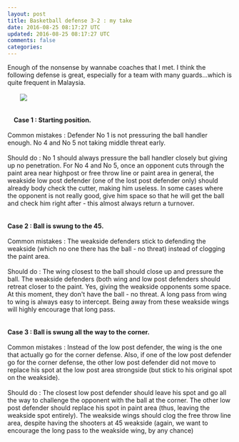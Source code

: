 ```yaml
---           
layout: post
title: Basketball defense 3-2 : my take
date: 2016-08-25 08:17:27 UTC
updated: 2016-08-25 08:17:27 UTC
comments: false
categories: 
---
```


<div class="separator" style="clear: both; text-align: left;">Enough of the nonsense by wannabe coaches that I met. I think the following defense is great, especially for a team with many guards...which is quite frequent in Malaysia.</div><br /><a href="https://3.bp.blogspot.com/-zpv06Sw18qM/V76hrTC2WWI/AAAAAAAABa0/IT2i_Yl7BZYdNLvE9ztIsA5h27YOW-zwQCLcB/s1600/Screenshot%2Bfrom%2B2016-08-25%2B15-43-17.png" imageanchor="1" style="clear: left; float: left; margin-bottom: 1em; margin-right: 1em;"><br /></a><a href="https://3.bp.blogspot.com/-zpv06Sw18qM/V76hrTC2WWI/AAAAAAAABa0/IT2i_Yl7BZYdNLvE9ztIsA5h27YOW-zwQCLcB/s1600/Screenshot%2Bfrom%2B2016-08-25%2B15-43-17.png" imageanchor="1" style="clear: left; float: left; margin-bottom: 1em; margin-right: 1em;"><br /></a><a href="https://3.bp.blogspot.com/-zpv06Sw18qM/V76hrTC2WWI/AAAAAAAABa0/IT2i_Yl7BZYdNLvE9ztIsA5h27YOW-zwQCLcB/s1600/Screenshot%2Bfrom%2B2016-08-25%2B15-43-17.png" imageanchor="1" style="margin-left: 1em; margin-right: 1em;"><img border="0" src="https://3.bp.blogspot.com/-zpv06Sw18qM/V76hrTC2WWI/AAAAAAAABa0/IT2i_Yl7BZYdNLvE9ztIsA5h27YOW-zwQCLcB/s1600/Screenshot%2Bfrom%2B2016-08-25%2B15-43-17.png" /></a><br /><br /><br /><b>Case 1 : Starting position.</b><br /><br />Common mistakes : Defender No 1 is not pressuring the ball handler enough. No 4 and No 5 not taking middle threat early.<br /><br />Should do : No 1 should always pressure the ball handler closely but giving up no penetration. For No 4 and No 5, once an opponent cuts through the paint area near highpost or free throw line or paint area in general, the weakside low post defender (one of the lost post defender only) should already body check the cutter, making him useless. In some cases where the opponent is not really good, give him space so that he will get the ball and check him right after - this almost always return a turnover.<br /><br /><br /><b>Case 2 : Ball is swung to the 45.</b><br /><br />Common mistakes : The weakside defenders stick to defending the weakside (which no one there has the ball - no threat) instead of clogging the paint area.<br /><br />Should do : The wing closest to the ball should close up and pressure the ball. The weakside defenders (both wing and low post defenders should retreat closer to the paint. Yes, giving the weakside opponents some space. At this moment, they don't have the ball - no threat. A long pass from wing to wing is always easy to intercept. Being away from these weakside wings will highly encourage that long pass.<br /><br /><br /><b>Case 3 : Ball is swung all the way to the corner.</b><br /><br />Common mistakes : Instead of the low post defender, the wing is the one that actually go for the corner defense. Also, if one of the low post defender go for the corner defense, the other low post defender did not move to replace his spot at the low post area strongside (but stick to his original spot on the weakside). <br /><br />Should do : The closest low post defender should leave his spot and go all the way to challenge the opponent with the ball at the corner. The other low post defender should replace his spot in paint area (thus, leaving the weakside spot entirely). The weakside wings should clog the free throw line area, despite having the shooters at 45 weakside (again, we want to encourage the long pass to the weakside wing, by any chance)